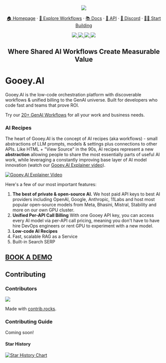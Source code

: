 <h3 align="center">
  <img
    src="https://storage.googleapis.com/dara-c1b52.appspot.com/daras_ai/media/cdc58fe0-2da1-11ef-84df-02420a0001f4/githubbanner.png"
  />
</h3>
<p align="center">
  <a href="https://gooey.ai">🏠 Homepage</a> ·
  <a href="https://gooey.ai/explore">👾 Explore Workflows</a> ·
  <a href="https://gooey.ai/docs">📚 Docs</a> ·
  <a href="https://gooey.ai/api">🤖 API</a> ·
  <a href="https://gooey.ai/discord">🛟 Discord</a> ·
  <a href="https://gooey.ai/account">💃🏾 Start Building</a>
</p>

<div>
  <p align="center">
    <a
    href="https://x.com/GooeyAI">
        <img src="https://img.shields.io/badge/X/Twitter-000000?style=for-the-badge&logo=x&logoColor=white" />
    </a>
    <a href="https://in.linkedin.com/company/gooeyai">
        <img src="https://img.shields.io/badge/LinkedIn-0077B5?style=for-the-badge&logo=linkedin&logoColor=white" />
    </a>
    <a href="gooey.ai/discord">
        <img src="https://img.shields.io/badge/Discord-5865F2?style=for-the-badge&logo=discord&logoColor=white" />
    </a>
    <a href="https://www.youtube.com/@gooeyai">
        <img src="https://img.shields.io/badge/YouTube-FF0000?style=for-the-badge&logo=youtube&logoColor=white" />
    </a>
  </p>
</div>

<h2 align="center">
  <p>Where Shared AI Workflows Create Measurable Value</p>
</h2>


# Gooey.AI

Gooey.AI is the low-code orchestration platform with discoverable workflows & unified billing to the GenAI universe. Built for developers who code fast and teams that prove ROI.

Try our [20+ GenAI Workflows](https://gooey.ai/explore/) for all your work and business needs. 

### AI Recipes

The heart of Gooey.AI is the concept of AI recipes (aka workflows) - small abstractions of LLM prompts, models & settings plus connections to other APIs. Like HTML + "View Source" in the 90s, AI recipes represent a new **abstraction** allowing people to share the most essentially parts of useful AI work, while leveraging a constantly improving base layer of AI model innovation (watch our [Gooey.AI Explainer video](https://www.loom.com/share/dbf28cd1616c411a9d6631be5eb5fcc1)). 

[![Gooey.AI Explainer Video](https://storage.googleapis.com/dara-c1b52.appspot.com/daras_ai/media/90992f52-2d13-11ef-8611-02420a0001e4/Screen%20Shot%202024-06-17%20at%206.38.45%20PM.png)](https://www.loom.com/share/dbf28cd1616c411a9d6631be5eb5fcc1)

Here's a few of our most important features:

1. **The best of private & open-source AI.** We host paid API keys to best AI providers including OpenAI, Google, Anthropic, 11Labs and host most popular open-source models from Meta, Bhasini, Mistral, Stability and more on our own GPU cluster. 
2. **Unified Per-API Call Billing** With one Gooey API key, you can access every AI model via per-API call pricing, meaning you don't have to have hire DevOps engineers or rent GPU to experiment with a new model.  
3. **Low-code AI Recipes**
4. Fast, scalable RAG as a Service
5. Built-in Search SERP 

## [BOOK A DEMO](https://www.help.gooey.ai/contact#book-demo)

## Contributing

### Contributors
<a href="https://github.com/GooeyAI/gooey-gpu/graphs/contributors">
  <img src="https://contrib.rocks/image?repo=GooeyAI/gooey-gpu" />
</a>

Made with [contrib.rocks](https://contrib.rocks).

### Contributing Guide
Coming soon! 

#### Star History

[![Star History Chart](https://api.star-history.com/svg?repos=GooeyAI/gooey-gpu&type=Date)](https://star-history.com/#GooeyAI/gooey-gpu&Date)

